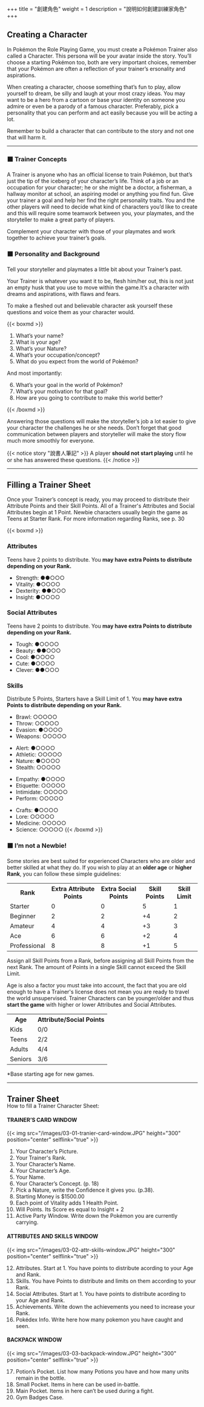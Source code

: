 +++
title = "創建角色"
weight = 1
description = "說明如何創建訓練家角色"
+++

## Creating a Character
In Pokémon the Role Playing Game, you must create a  Pokémon Trainer also called a Character. 
This persona will be your avatar inside the story.
You’ll  choose  a  starting  Pokémon  too,  both  are  very important  choices,  remember  that  your  Pokémon  are  often  a  reflection  of  your  trainer’s  ersonality  and  aspirations.

When creating a character, choose something that’s fun to play, allow yourself to dream, be silly and laugh at your most crazy ideas. 
You may want to be a hero from a cartoon or base your identity on someone you admire or even be a parody of a famous character.
Preferably, pick a personality that you can perform and act easily because you will be acting a lot.
 
Remember to build a character that can contribute to the story and not one that will harm it.

---

### ⬛ Trainer Concepts
A Trainer is anyone who has an official license to train Pokémon, but that’s just the tip of the iceberg of your character’s life. Think of a job or an occupation for your character; he or she might be a doctor, a fisherman, a hallway monitor at school, an aspiring model or anything you find fun. Give your trainer a goal and help her find the right personality traits.
You  and  the  other  players  will  need  to  decide  what kind  of  characters  you’d  like  to  create  and  this  will  require some teamwork between you, your playmates, and the storyteller to make a great party of players.

Complement  your  character  with  those  of  your  playmates and work together to achieve your trainer’s goals. 


### ⬛ Personality and Background
Tell your storyteller and playmates a little bit about your Trainer’s past. 
 
Your Trainer is whatever you want it to be, flesh him/her out, this is not just an empty husk that you use to move within the game.It’s a character with dreams and aspirations, with flaws and fears. 

To make a fleshed out and believable character ask yourself  these  questions  and  voice  them  as  your character would.

{{< boxmd >}}
1. What’s your name? 
2. What is your age? 
3. What’s your Nature? 
4. What’s your occupation/concept? 
5. What do you expect from the world of Pokémon? 

And most importantly: 

6. What’s your goal in the world of Pokémon?
7. What’s your motivation for that goal?
8. How are you going to contribute to make this world better?

{{< /boxmd >}}

Answering  those  questions  will  make  the  storyteller’s job  a  lot  easier  to  give  your  character  the  challenges he or she needs. Don’t forget that good communication  between players and storyteller will make the story flow much more smoothly for everyone.

{{< notice story "說書人筆記" >}}
 A player **should not start playing** until he or she has answered these questions.
{{< /notice >}}


---

## Filling a Trainer Sheet
Once your Trainer’s concept is ready, you may proceed to distribute their Attribute Points and their Skill Points.
All of a Trainer's Attributes and Social Attributes begin at 1 Point.
Newbie characters usually begin the game as Teens at Starter Rank. For more information regarding Ranks, see p. 30


{{< boxmd >}}
### Attributes
Teens  have  2  points  to  distribute.  You  **may  have  extra Points to distribute depending on your Rank.**
* Strength: ●<fill>●</fill>○○○
* Vitality: ●○○○○
* Dexterity: ●<fill>●</fill>○○○
* Insight: ●○○○○

### Social Attributes
Teens have 2 points to distribute. You **may have extra Points to distribute depending on your Rank.**
* Tough: ●○○○○
* Beauty: ●<fill>●</fill>○○○
* Cool: ●○○○○
* Cute: ●○○○○
* Clever: ●<fill>●</fill>○○○

### Skills
Distribute 5 Points, Starters have a Skill Limit of 1. You **may have extra Points to distribute depending  on your Rank.**

* Brawl: ○○○○○
* Throw: ○○○○○
* Evasion: <fill>●</fill>○○○○
* Weapons: ○○○○○
<!-- -->
* Alert: <fill>●</fill>○○○○
* Athletic: ○○○○○
* Nature: <fill>●</fill>○○○○
* Stealth: ○○○○○
<!-- -->
* Empathy: <fill>●</fill>○○○○
* Etiquette: ○○○○○
* Intimidate: ○○○○○
* Perform: ○○○○○
<!-- -->
* Crafts: <fill>●</fill>○○○○
* Lore: ○○○○○
* Medicine: ○○○○○
* Science: ○○○○○
{{< /boxmd >}}


### ⬛ I’m not a Newbie!
Some stories are best suited for experienced Characters who are older and better skilled at what they do.
If you wish to play at an **older age** or **higher Rank**, you can follow these simple guidelines:

<table>
	<tr>
		<th>Rank</th>
		<th>Extra Attribute Points</th>
		<th>Extra Social Points</th>
		<th>Skill Points</th>
		<th>Skill Limit</th>
	</tr>
	<tr><td> Starter </td><td> 0 </td><td> 0 </td><td> 5 </td><td> 1 </td></tr>
	<tr><td> Beginner </td><td> 2 </td><td> 2 </td><td> +4 </td><td> 2 </td></tr>
	<tr><td> Amateur </td><td> 4 </td><td> 4 </td><td> +3 </td><td> 3 </td></tr>
	<tr><td> Ace </td><td> 6 </td><td> 6 </td><td> +2 </td><td> 4 </td></tr>
	<tr><td> Professional </td><td> 8 </td><td> 8 </td><td> +1 </td><td> 5 </td></tr>
</table>

Assign all Skill Points from a Rank, before assigning all Skill Points from the next Rank. The amount of Points in a single Skill cannot exceed the Skill Limit.
 
Age is also a factor you must take into account, the fact that you are old enough to have a Trainer's license does not mean you are ready to travel the world unsupervised. Trainer Characters can be younger/older and thus **start the game** with higher or lower Attributes and Social Attributes.

<table>
	<tr>
		<th>Age</th>
		<th>Attribute/Social Points</th>
	</tr>
	<tr><td> Kids </td><td> 0/0 </td>
	<tr><td> Teens </td><td> 2/2 </td>
	<tr><td> Adults </td><td> 4/4 </td>
	<tr><td> Seniors </td><td> 3/6 </td>
</table>
<p class="foot">*Base starting age for new games.</p>

---

## Trainer Sheet
<p style="margin-top: -20px;">How to fill a Trainer Character Sheet: </p>

#### TRAINER’S CARD WINDOW
{{< img src="/images/03-01-tranier-card-window.JPG" height="300" position="center" selflink="true" >}}

1. Your Character’s Picture.
2. Your Trainer's Rank.
3. Your Character’s Name.
4. Your Character’s Age.
5. Your Name.
6. Your Character’s Concept. (p. 18)
7. Pick a Nature, write the Confidence it gives you. (p.38).
8. Starting Money is  $1500.00
9. Each point of Vitality adds 1 Health Point.
10. Will Points. Its Score es equal to Insight + 2
11. Active Party Window. Write down the Pokémon you are currently carrying.


#### ATTRIBUTES AND SKILLS WINDOW
{{< img src="/images/03-02-attr-skills-window.JPG" height="300" position="center" selflink="true" >}}

12. Attributes. Start at 1. You have points to distribute acording to your Age and Rank.
13. Skills. You have Points to distribute and limits on them according to your Rank. 
14. Social Attributes. Start at 1. You have points to distribute acording to your Age and Rank.
15. Achievements. Write down the achievements you need to increase your Rank.
16. Pokédex Info. Write here how many pokemon you have caught and seen. 


#### BACKPACK WINDOW
{{< img src="/images/03-03-backpack-window.JPG" height="300" position="center" selflink="true" >}}

17. Potion’s Pocket. List how many Potions you have and how many units remain in the bottle.
18. Small Pocket.  Items in here can be used in-battle.
19. Main Pocket. Items in here can’t be used during a fight.
20. Gym Badges Case. 

